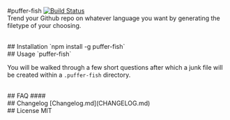 #puffer-fish
[![Build Status](https://travis-ci.org/dawsonbotsford/puffer-fish.svg?branch=master)](https://travis-ci.org/dawsonbotsford/puffer-fish)
<br>
Trend your Github repo on whatever language you want by generating the filetype of your choosing. 

<br>
## Installation
`npm install -g puffer-fish`

<br>
## Usage
`puffer-fish`

You will be walked through a few short questions after which a junk file will be created within a `.puffer-fish` directory.

<br>
## FAQ
#### 


<br>
## Changelog
[Changelog.md](CHANGELOG.md)

<br>
## License
MIT
